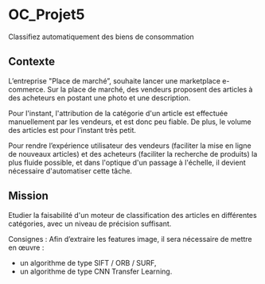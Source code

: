 # OC_Projet5
Classifiez automatiquement des biens de consommation

## Contexte
L’entreprise "Place de marché”, souhaite lancer une marketplace e-commerce.
Sur la place de marché, des vendeurs proposent des articles à des acheteurs en postant une photo et une description.

Pour l'instant, l'attribution de la catégorie d'un article est effectuée manuellement par les vendeurs, 
et est donc peu fiable. De plus, le volume des articles est pour l’instant très petit.

Pour rendre l’expérience utilisateur des vendeurs (faciliter la mise en ligne de nouveaux articles) et 
des acheteurs (faciliter la recherche de produits) la plus fluide possible, et dans l'optique d'un passage à l'échelle,
il devient nécessaire d'automatiser cette tâche.

## Mission
Etudier la faisabilité d'un moteur de classification des articles en différentes catégories,
avec un niveau de précision suffisant.

Consignes :
Afin d’extraire les features image, il sera nécessaire de mettre en œuvre :
- un algorithme de type SIFT / ORB / SURF,
- un algorithme de type CNN Transfer Learning.
